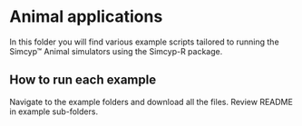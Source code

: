 # Animal applications

In this folder you will find various example scripts tailored to running the Simcyp™ Animal simulators using the Simcyp-R package.

## How to run each example

Navigate to the example folders and download all the files. Review README in example sub-folders.
